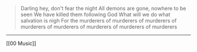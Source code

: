 

> Darling hey, don't fear the night
> All demons are gone, nowhere to be seen
> We have killed them following God
> What will we do what salvation is nigh
> For the murderers of murderers 
> of murderers of murderers
> of murderers of murderers
> of murderers of murderers

---
[[00 Music]]